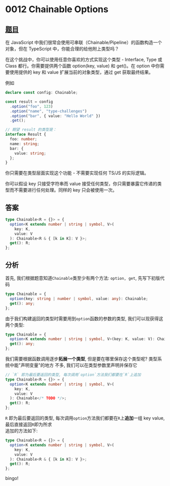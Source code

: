# 0012 Chainable Options

## [题目](https://github.com/type-challenges/type-challenges/blob/master/questions/12-medium-chainable-options/README.zh-CN.md)

在 JavaScript 中我们很常会使用可串联（Chainable/Pipeline）的函数构造一个对象，但在 TypeScript 中，你能合理的给他附上类型吗？

在这个挑战中，你可以使用任意你喜欢的方式实现这个类型 - Interface, Type 或 Class 都行。你需要提供两个函数 option(key, value) 和 get()。在 option 中你需要使用提供的 key 和 value 扩展当前的对象类型，通过 get 获取最终结果。

例如

```ts
declare const config: Chainable;

const result = config
  .option("foo", 123)
  .option("name", "type-challenges")
  .option("bar", { value: "Hello World" })
  .get();

// 期望 result 的类型是：
interface Result {
  foo: number;
  name: string;
  bar: {
    value: string;
  };
}
```

你只需要在类型层面实现这个功能 - 不需要实现任何 TS/JS 的实际逻辑。

你可以假设 key 只接受字符串而 value 接受任何类型，你只需要暴露它传递的类型而不需要进行任何处理。同样的 key 只会被使用一次。

## 答案

```ts
type Chainable<R = {}> = {
  option<K extends number | string | symbol, V>(
    key: K,
    value: V
  ): Chainable<R & { [k in K]: V }>;
  get(): R;
};
```

## 分析

首先, 我们根据题意知道`Chainable`类至少有两个方法: `option, get`, 先写下初版代码

```ts
type Chainable = {
  option(key: string | number | symbol, value: any): Chainable;
  get(): any;
};
```

由于我们构建返回的类型时需要用到`option`函数的参数的类型, 我们可以现获得这两个类型:

```ts
type Chainable = {
  option<K extends number | string | symbol, V>(key: K, value: V): Chainable;
  get(): any;
};
```

我们需要根据函数调用逐步**拓展一个类型**, 但是要在哪里保存这个类型呢? 类型系统中能"声明变量"的地方
不多, 我们可以在类型参数里声明并保存它

```ts
// `R` 即为最后要返回的类型, 每次调用`option`方法我们都要在`R`上追加
type Chainable<R = {}> = {
  option<K extends number | string | symbol, V>(
    key: K,
    value: V
  ): Chainable</* TODO */>;
  get(): R;
};
```

`R` 即为最后要返回的类型, 每次调用`option`方法我们都要在`R`上**追加**一组 key value, 最后直接返回`R`即为所求  
追加的方法如下:

```ts
type Chainable<R = {}> = {
  option<K extends number | string | symbol, V>(
    key: K,
    value: V
  ): Chainable<R & { [k in K]: V }>;
  get(): R;
};
```

bingo!
